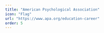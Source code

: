 ```yaml
---
title: "American Psychological Association"
icon: "Flag"
url: "https://www.apa.org/education-career"
order: 5
---
```

